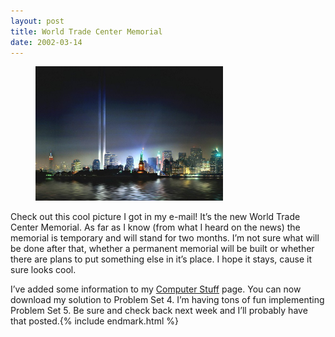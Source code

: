 ```yaml
---
layout: post
title: World Trade Center Memorial
date: 2002-03-14
---
```


<figure class="alignleft">
    <img src="/assets/images/2002-03-14-wtc.jpg" style="width: 300px;" alt="World Trade Center Memorial" />
</figure>

Check out this cool picture I got in my e-mail! It’s the new World Trade Center Memorial. As far as I know (from what I heard on the news) the memorial is temporary and will stand for two months. I’m not sure what will be done after that, whether a permanent memorial will be built or whether there are plans to put something else in it’s place. I hope it stays, cause it sure looks cool.

I’ve added some information to my [Computer Stuff](/computers) page. You can now download my solution to Problem Set 4. I’m having tons of fun implementing Problem Set 5. Be sure and check back next week and I’ll probably have that posted.{% include endmark.html %}